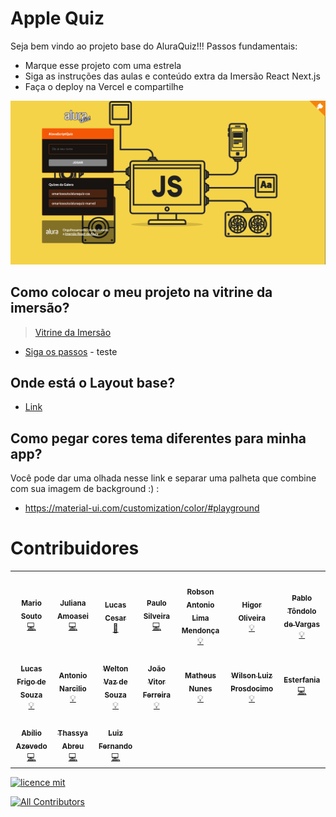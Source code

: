 # Apple Quiz

Seja bem vindo ao projeto base do AluraQuiz!!! Passos fundamentais:
- Marque esse projeto com uma estrela
- Siga as instruções das aulas e conteúdo extra da Imersão React Next.js
- Faça o deploy na Vercel e compartilhe

![Capa do Projeto](/_docs/aluraquiz-base.png)

## Como colocar o meu projeto na vitrine da imersão?

> [Vitrine da Imersão](https://aluraquiz-base.alura-challenges.vercel.app/contribuidores)

- [Siga os passos](/CONTRIBUTING.md) - teste

## Onde está o Layout base?
- [Link](https://www.figma.com/file/cg1MIzSRRss8ggpypQbmdD/AluraQuiz?node-id=0%3A1)


## Como pegar cores tema diferentes para minha app?

Você pode dar uma olhada nesse link e separar uma palheta que combine com sua imagem de background :) :
- https://material-ui.com/customization/color/#playground


# Contribuidores 

<!-- ALL-CONTRIBUTORS-LIST:START - Do not remove or modify this section -->
<!-- prettier-ignore-start -->
<!-- markdownlint-disable -->
<table>
  <tr>
    <td align="center"><a href="http://youtube.com/c/DevSoutinho"><img src="https://avatars.githubusercontent.com/u/13791385?v=4?s=100" width="100px;" alt=""/><br /><sub><b>Mario Souto</b></sub></a><br /><a href="https://github.com/alura-challenges/aluraquiz-base/commits?author=omariosouto" title="Code">💻</a></td>
    <td align="center"><a href="http://www.alura.com.br"><img src="https://avatars.githubusercontent.com/u/32266030?v=4?s=100" width="100px;" alt=""/><br /><sub><b>Juliana Amoasei</b></sub></a><br /><a href="https://github.com/alura-challenges/aluraquiz-base/commits?author=JulianaAmoasei" title="Code">💻</a></td>
    <td align="center"><a href="https://github.com/lucas-hidalgo"><img src="https://avatars.githubusercontent.com/u/54157203?v=4?s=100" width="100px;" alt=""/><br /><sub><b>Lucas Cesar</b></sub></a><br /><a href="#design-lucas-hidalgo" title="Design">🎨</a></td>
    <td align="center"><a href="https://www.alura.com.br/"><img src="https://avatars.githubusercontent.com/u/71636?v=4?s=100" width="100px;" alt=""/><br /><sub><b>Paulo Silveira</b></sub></a><br /><a href="https://github.com/alura-challenges/aluraquiz-base/commits?author=peas" title="Code">💻</a></td>
    <td align="center"><a href="http://about.me/robsonamendonca"><img src="https://avatars.githubusercontent.com/u/18629707?v=4?s=100" width="100px;" alt=""/><br /><sub><b>Robson Antonio Lima Mendonça</b></sub></a><br /><a href="#example-robsonamendonca" title="Examples">💡</a></td>
    <td align="center"><a href="http://dailyfriend.com.br"><img src="https://avatars.githubusercontent.com/u/46327961?v=4?s=100" width="100px;" alt=""/><br /><sub><b>Higor Oliveira</b></sub></a><br /><a href="#example-higorpo" title="Examples">💡</a></td>
    <td align="center"><a href="https://pablotdv.azurewebsites.net/"><img src="https://avatars.githubusercontent.com/u/3980593?v=4?s=100" width="100px;" alt=""/><br /><sub><b>Pablo Tôndolo de Vargas</b></sub></a><br /><a href="#example-pablotdv" title="Examples">💡</a></td>
  </tr>
  <tr>
    <td align="center"><a href="http://LFrigoDeSouza.NET"><img src="https://avatars.githubusercontent.com/u/19676697?v=4?s=100" width="100px;" alt=""/><br /><sub><b>Lucas Frigo de Souza</b></sub></a><br /><a href="#example-lfrigodesouza" title="Examples">💡</a></td>
    <td align="center"><a href="https://www.linkedin.com/in/antonionarcilio/"><img src="https://avatars.githubusercontent.com/u/49988118?v=4?s=100" width="100px;" alt=""/><br /><sub><b>Antonio Narcilio</b></sub></a><br /><a href="#example-AntonioNarcilio" title="Examples">💡</a></td>
    <td align="center"><a href="https://twitter.com/Weltonvaz"><img src="https://avatars.githubusercontent.com/u/1353071?v=4?s=100" width="100px;" alt=""/><br /><sub><b>Welton Vaz de Souza</b></sub></a><br /><a href="#example-weltonvaz" title="Examples">💡</a></td>
    <td align="center"><a href="https://github.com/jvitormf"><img src="https://avatars.githubusercontent.com/u/4220066?v=4?s=100" width="100px;" alt=""/><br /><sub><b>João Vitor Ferreira</b></sub></a><br /><a href="#example-jvitormf" title="Examples">💡</a></td>
    <td align="center"><a href="https://github.com/AlNuN"><img src="https://avatars.githubusercontent.com/u/45295157?v=4?s=100" width="100px;" alt=""/><br /><sub><b>Matheus Nunes</b></sub></a><br /><a href="#example-AlNuN" title="Examples">💡</a></td>
    <td align="center"><a href="https://github.com/Wprosdocimo"><img src="https://avatars.githubusercontent.com/u/8067753?v=4?s=100" width="100px;" alt=""/><br /><sub><b>Wilson Luiz Prosdocimo</b></sub></a><br /><a href="#example-Wprosdocimo" title="Examples">💡</a></td>
    <td align="center"><a href="https://github.com/esterfania"><img src="https://avatars.githubusercontent.com/u/35200622?s=400&u=399aa7c69c0ca71dcfc661e9c044ed092d04bda5&v=4" width="100px;" alt=""/><br /><sub><b>Esterfania</b></sub></a><br /><a href="https://github.com/alura-challenges/aluraquiz-base/commits?author=esterfania" title="Code">💻</a></td>
  </tr>
  <tr>
    <td align="center"><a href="https://github.com/kibolho"><img src="https://avatars.githubusercontent.com/u/1197923?s=400&u=33ba0606c52f2080be87a6bdbc8ddee75a46e039&v=4" width="100px;" alt=""/><br /><sub><b>Abílio Azevedo</b></sub></a><br /><a href="https://github.com/alura-challenges/aluraquiz-base/commits?author=kibolho" title="Code">💻</a></td>
     <td align="center"><a href="https://github.com/thassya"><img src="https://avatars.githubusercontent.com/u/2090265?s=400&u=399aa7c69c0ca71dcfc661e9c044ed092d04bda5&v=4" width="100px;" alt=""/><br /><sub><b>Thassya Abreu</b></sub></a><br /><a href="https://github.com/alura-challenges/aluraquiz-base/commits?author=thassya" title="Code">💻</a></td>
    <td align="center"><a href="https://github.com/luizf-lf"><img src="https://avatars.githubusercontent.com/u/32681133?s=460&u=ce3f49962495c8546e66b5f1d51e9adda06eb462&v=4" width="100px;" alt=""/><br /><sub><b>Luiz Fernando</b></sub></a><br /><a href="https://github.com/alura-challenges/aluraquiz-base/commits?author=luizf-lf" title="Code">💻</a></td>
  </tr>
</table>

<!-- markdownlint-restore -->
<!-- prettier-ignore-end -->

<!-- ALL-CONTRIBUTORS-LIST:END -->


[![licence mit](https://img.shields.io/badge/licence-MIT-blue.svg?style=flat-square)](https://github.com/alura-challenges/aluraquiz-base/blob/master/LICENSE)
<!-- ALL-CONTRIBUTORS-BADGE:START - Do not remove or modify this section -->
[![All Contributors](https://img.shields.io/badge/all_contributors-13-orange.svg?style=flat-square)](#contributors)
<!-- ALL-CONTRIBUTORS-BADGE:END --> 
